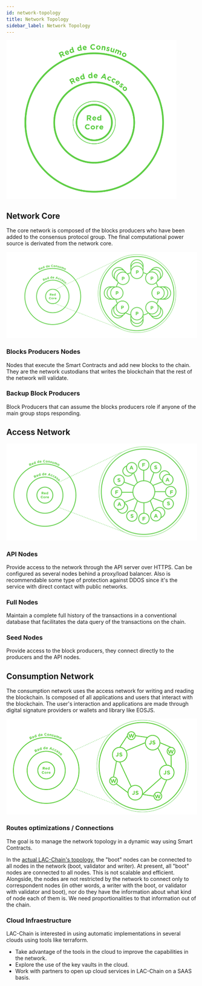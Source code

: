 ```yaml
---
id: network-topology
title: Network Topology
sidebar_label: Network Topology
---
```



<img src="/img/diagramas/topologia-red.png" alt="LatamLink Network Typology" width="450" />

## Network Core
The core network is composed of the blocks producers who have been added to the consensus protocol group. The final computational power source is derivated from the network core.

![Core Network Typology](/img/diagramas/red-core.png)

### Blocks Producers Nodes
Nodes that execute the Smart Contracts and add new blocks to the chain. They are the network custodians that writes the blockchain that the rest of the network will validate.

### Backup Block Producers
Block Producers that can assume the blocks producers role if anyone of the main group stops responding.

## Access Network

![Network Access typology](/img/diagramas/red-de-acceso.png)

### API Nodes
Provide access to the network through the API server over HTTPS. Can be configured as several nodes behind a proxy/load balancer. Also is recommendable some type of protection against DDOS since it's the service with direct contact with public networks.

### Full Nodes
Maintain a complete full history of the transactions in a conventional database that facilitates the data query of the transactions on the chain.

### Seed Nodes
Provide access to the block producers, they connect directly to the producers and the API nodes.

## Consumption Network

The consumption network uses the access network for writing and reading the blockchain. Is composed of all applications and users that interact with the blockchain. The user's interaction and applications are made through digital signature providers or wallets and library like EOSJS.

![Consumption Network Typology](/img/diagramas/red-consumo.png)

### Routes optimizations / Connections
The goal is to manage the network topology in a dynamic way using Smart Contracts.

In the [actual LAC-Chain's topology](https://github.com/lacchain/besu-network/blob/master/TOPOLOGY_AND_ARCHITECTURE.md), the "boot" nodes can be connected to all nodes in the network (boot, validator and writer). At present, all "boot" nodes are connected to all nodes. This is not scalable and efficient. Alongside, the nodes are not restricted by the network to connect only to correspondent nodes (in other words, a writer with the boot, or validator with validator and boot), nor do they have the information about what kind of node each of them is. We need proportionalities to that information out of the chain.


### Cloud Infraestructure

LAC-Chain is interested in using automatic implementations in several clouds using tools like terraform.
- Take advantage of the tools in the cloud to improve the capabilities in the network.
- Explore the use of the key vaults in the cloud.
- Work with partners to open up cloud services in LAC-Chain on a SAAS basis.
